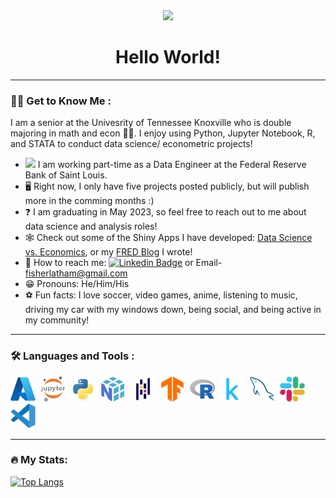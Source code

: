 <div align="center">
<img src="https://media.giphy.com/media/vLlpbDafjgHystuJ0a/giphy.gif" width="100"/>
</div>
<h1 align="center">Hello World!</h1>

---

### :man_technologist: Get to Know Me : 
I am a senior at the Univesrity of Tennessee Knoxville who is double majoring in math and econ 👨‍🎓. I enjoy using Python, Jupyter Notebook, R, and STATA to conduct data science/ econometric projects!
- <img src="https://media.giphy.com/media/WUlplcMpOCEmTGBtBW/giphy.gif" width="30"> I am working part-time as a Data Engineer at the Federal Reserve Bank of Saint Louis.
- :desktop_computer: Right now, I only have five projects posted publicly, but will publish more in the comming months :)
- ❓ I am graduating in May 2023, so feel free to reach out to me about data science and analysis roles!
- 🕸️ Check out some of the Shiny Apps I have developed: [Data Science vs. Economics](https://fisher-latham.shinyapps.io/Economics_DataScience_App/), or my [FRED Blog](https://fredblog.stlouisfed.org/2022/09/the-housing-market-hotness-index/) I wrote!
- 📩 How to reach me: [![Linkedin Badge](https://img.shields.io/badge/-Fisher-blue?style=flat&logo=Linkedin&logoColor=white)](https://www.linkedin.com/in/flatham/) or Email- fisherlatham@gmail.com 
- 😁 Pronouns: He/Him/His
- ⚽ Fun facts: I love soccer, video games, anime, listening to music, driving my car with my windows down, being social, and being active in my community!

---

### :hammer_and_wrench: Languages and Tools :
<div>
  <img src="https://github.com/devicons/devicon/blob/master/icons/azure/azure-original.svg" title="MySQL"  alt="MySQL" width="40" height="40"/>&nbsp;
  <img src="https://github.com/devicons/devicon/blob/master/icons/jupyter/jupyter-original-wordmark.svg" title="MySQL"  alt="MySQL" width="40" height="40"/>&nbsp;
  <img src="https://github.com/devicons/devicon/blob/master/icons/python/python-original.svg" title="Python"  alt="Python" width="40" height="40"/>&nbsp;
  <img src="https://github.com/devicons/devicon/blob/master/icons/numpy/numpy-original.svg" title="Numpy"  alt="Numpy" width="40" height="40"/>&nbsp;
  <img src="https://github.com/devicons/devicon/blob/master/icons/pandas/pandas-original.svg" title="Pandas"  alt="Pandas" width="40" height="40"/>&nbsp;
  <img src="https://github.com/devicons/devicon/blob/master/icons/tensorflow/tensorflow-original.svg" title="Tensorflow"  alt="Tensorflow" width="40" height="40"/>&nbsp;
   <img src="https://github.com/devicons/devicon/blob/master/icons/r/r-original.svg" title="R"  alt="R" width="40" height="40"/>&nbsp;
  <img src="https://github.com/devicons/devicon/blob/master/icons/kaggle/kaggle-original.svg" title="Kaggle"  alt="Kaggle" width="40" height="40"/>&nbsp;
  <img src="https://github.com/devicons/devicon/blob/master/icons/mysql/mysql-original.svg" title="MySQL"  alt="MySQL" width="40" height="40"/>&nbsp;
  <img src="https://github.com/devicons/devicon/blob/master/icons/slack/slack-original.svg" title="Slack"  alt="Slack" width="40" height="40"/>&nbsp;
  <img src="https://github.com/devicons/devicon/blob/master/icons/vscode/vscode-original.svg" title="VScode"  alt="VScode" width="40" height="40"/>&nbsp;
  
</div>

---

### :fire: My Stats:
[![Top Langs](https://github-readme-stats.vercel.app/api/top-langs/?username=fisherlatham&layout=compact&theme=vision-friendly-dark)](https://github.com/anuraghazra/github-readme-stats)
